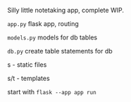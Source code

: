 Silly little notetaking app, complete WIP.

`app.py` flask app, routing

`models.py` models for db tables

`db.py` create table statements for db

s - static files

s/t - templates

start with `flask --app app run`
